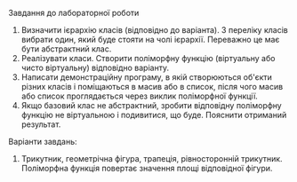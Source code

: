 Завдання до лабораторної роботи
1. Визначити ієрархію класів (відповідно до варіанта). З переліку класів
вибрати один, який буде стояти на чолі ієрархії. Переважно це має бути
абстрактний клас.
2. Реалізувати класи. Створити поліморфну функцію (віртуальну або
чисто віртуальну) відповідно варіанту.
3. Написати демонстраційну програму, в якій створюються об'єкти різних
класів і поміщаються в масив або в список, після чого масив або список
проглядається через виклик поліморфної функції.
4. Якщо базовий клас не абстрактний, зробити відповідну поліморфну
функцію не віртуальною і подивитися, що буде. Пояснити отриманий
результат.

Варіанти завдань:
1. Трикутник, геометрічна фігура, трапеція, рівносторонній трикутник.
Поліморфна функція повертає значення площі відповідної фігури.
